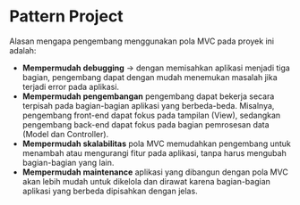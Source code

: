 # Pattern Project

Alasan mengapa pengembang menggunakan pola MVC pada proyek ini adalah:

- **Mempermudah debugging**
-> dengan memisahkan aplikasi menjadi tiga bagian, pengembang dapat dengan mudah menemukan masalah jika terjadi error pada aplikasi.
- **Mempermudah pengembangan**
pengembang dapat bekerja secara terpisah pada bagian-bagian aplikasi yang berbeda-beda. Misalnya, pengembang front-end dapat fokus pada tampilan (View), sedangkan pengembang back-end dapat fokus pada bagian pemrosesan data (Model dan Controller).
- **Mempermudah skalabilitas**
pola MVC memudahkan pengembang untuk menambah atau mengurangi fitur pada aplikasi, tanpa harus mengubah bagian-bagian yang lain.
- **Mempermudah maintenance**
aplikasi yang dibangun dengan pola MVC akan lebih mudah untuk dikelola dan dirawat karena bagian-bagian aplikasi yang berbeda dipisahkan dengan jelas.
